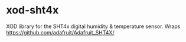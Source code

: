 # xod-sht4x
XOD library for the SHT4x digital humidity &amp; temperature sensor. Wraps https://github.com/adafruit/Adafruit_SHT4X/
